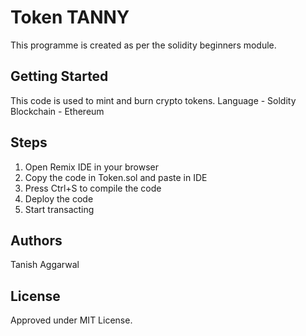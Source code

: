 # Token TANNY
This programme is created as per the solidity beginners module.

## Getting Started 
This code is used to mint and burn crypto tokens.
Language - Soldity
Blockchain - Ethereum

## Steps
1. Open Remix IDE in your browser
2. Copy the code in Token.sol and paste in IDE
3. Press Ctrl+S to compile the code
4. Deploy the code
5. Start transacting

## Authors
Tanish Aggarwal

## License
Approved under MIT License.
